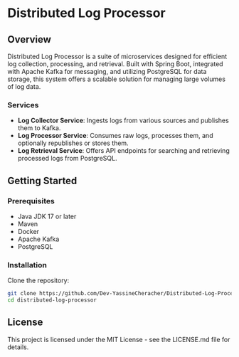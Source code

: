 # Distributed Log Processor

## Overview
Distributed Log Processor is a suite of microservices designed for efficient log collection, processing, and retrieval. Built with Spring Boot, integrated with Apache Kafka for messaging, and utilizing PostgreSQL for data storage, this system offers a scalable solution for managing large volumes of log data.

### Services
- **Log Collector Service**: Ingests logs from various sources and publishes them to Kafka.
- **Log Processor Service**: Consumes raw logs, processes them, and optionally republishes or stores them.
- **Log Retrieval Service**: Offers API endpoints for searching and retrieving processed logs from PostgreSQL.

## Getting Started

### Prerequisites
- Java JDK 17 or later
- Maven
- Docker
- Apache Kafka
- PostgreSQL

### Installation
Clone the repository:
```bash
git clone https://github.com/Dev-YassineCheracher/Distributed-Log-Processor.git
cd distributed-log-processor
```
## License
This project is licensed under the MIT License - see the LICENSE.md file for details.
